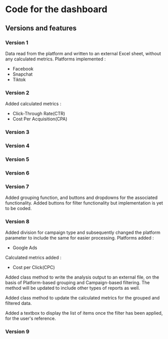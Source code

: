 # Code for the dashboard
## Versions and features
### Version 1
Data read from the platform and written to an external Excel sheet, without any calculated metrics.
Platforms implemented : 
  - Facebook
  - Snapchat
  - Tiktok

### Version 2
Added calculated metrics :
  - Click-Through Rate(CTR)
  - Cost Per Acquisition(CPA)

### Version 3

### Version 4

### Version 5

### Version 6

### Version 7
Added grouping function, and buttons and dropdowns for the associated functionality.
Added buttons for filter functionality but implementation is yet to be coded.

### Version 8
Added division for campaign type and subsequently changed the platform parameter to include the same for easier processing.
Platforms added : 
  - Google Ads

Calculated metrics added :
  - Cost per Click(CPC)

Added class method to write the analysis output to an external file, on the basis of Platform-based grouping and Campaign-based filtering. The method will be updated to include other types of reports as well.

Added class method to update the calculated metrics for the grouped and filtered data.

Added a textbox to display the list of items once the filter has been applied, for the user's reference.

### Version 9
